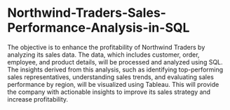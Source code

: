 # Northwind-Traders-Sales-Performance-Analysis-in-SQL

The objective is to enhance the profitability of Northwind Traders by analyzing its sales data. 
The data, which includes customer, order, employee, and product details, will be processed and analyzed using SQL. 
The insights derived from this analysis, such as identifying top-performing sales representatives, understanding sales trends,
and evaluating sales performance by region, will be visualized using Tableau. This will provide the company with
actionable insights to improve its sales strategy and increase profitability. 
